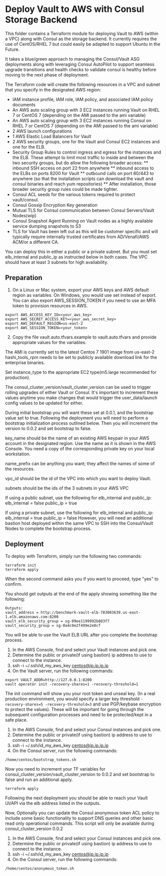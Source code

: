 # Deploy Vault to AWS with Consul Storage Backend

This folder contains a Terraform module for deploying Vault to AWS (within a VPC) along with Consul as the storage backend. It currently requires the use of CentOS/RHEL 7 but could easily be adapted to support Ubuntu in the Future.

It takes a blue/green approach to managing the Consul/Vault ASG deployments along with leveraging Consul AutoPilot to support seamless upgrade transitions and health checks to validate consul is healthy before moving to the next phase of deployment.

The Terraform code will create the following resources in a VPC and subnet that you specify in the designated AWS region:
* IAM instance profile, IAM role, IAM policy, and associated IAM policy documents
* An AWS auto scaling group with 3 EC2 instances running Vault on RHEL 7 or CentOS 7 (depending on the AMI passed to the ami variable)
* An AWS auto scaling group with 3 EC2 instances running Consul on RHEL 7 or CentOS 7 (depending on the AMI passed to the ami variable)
* 2 AWS launch configurations
* 1 AWS Elastic Load Balancers for Vault
* 2 AWS security groups, one for the Vault and Consul EC2 instances and one for the ELB.
* Security Group Rules to control ingress and egress for the instances and the ELB. These attempt to limit most traffic to inside and between the two security groups, but do allow the following broader access:
** inbound SSH access on port 22 from anywhere
** inbound access to the ELBs on ports 8200 for Vault
** outbound calls on port 80/443 to anywhere (so that the installation scripts can download the vault and consul binaries and reach yum repositories)
** After installation, those broader security group rules could be made tighter.
* Consul ACL seeds for the various tokens required to protect vault/consul.
* Consul Gossip Encryption Key generation
* Mutual TLS for Consul communication between Consul Servers/Vault Nodes(wip)
* Consul Snapshot Agent Running on Vault nodes as a highly available service dumping snapshots to S3
* TLS for Vault has been left out as this will be customer specific and will typically require internally trusted certificates from AD/Venafi/AWS ACM/or a different CA.

You can deploy this in either a public or a private subnet.  But you must set elb_internal and public_ip as instructed below in both cases. The VPC should have at least 3 subnets for high availability.

## Preparation
1. On a Linux or Mac system, export your AWS keys and AWS default region as variables. On Windows, you would use set instead of export. You can also export AWS_SESSION_TOKEN if you need to use an MFA token to provision resources in AWS.

```
export AWS_ACCESS_KEY_ID=<your_aws_key>
export AWS_SECRET_ACCESS_KEY=<your_aws_secret_key>
export AWS_DEFAULT_REGION=us-east-2
export AWS_SESSION_TOKEN=<your_token>
```
2. Copy the file vault.auto.tfvars.example to vault.auto.tfvars and provide appropriate values for the variables.

The AMI is currently set to the latest Centos 7 1901 image from us-east-2
hashi_tools_rpm needs to be set to publicly available download link for the enterprise binaries.

Set instance_type to the appropriate EC2 type(m5.large recommended for production).

The consul_cluster_version/vault_cluster_version can be used to trigger rolling upgrades of either Vault or Consul.  It's important to increment these values anytime you make changes that would trigger the user_data/launch config values to be updated for either.

During initial bootstrap you will want these set at 0.0.1, and the bootstrap value set to true.  Following the deployment you will need to perform a bootstrap initialization process outlined below.  Then you will increment the version to 0.0.2 and set bootstrap to false.

key_name should be the name of an existing AWS keypair in your AWS account in the designated region. Use the name as it is shown in the AWS Console.  You need a copy of the corresponding private key on your local workstation.

name_prefix can be anything you want; they affect the names of some of the resources.

vpc_id should be the id of the VPC into which you want to deploy Vault.

subnets should be the ids of the 3 subnets in your AWS VPC

If using a public subnet, use the following for elb_internal and public_ip:
elb_internal = false
public_ip = true

If using a private subnet, use the following for elb_internal and public_ip:
elb_internal = true
public_ip = false
However, you will need an additional bastion host deployed within the same VPC to SSH into the Consul/Vault Nodes to complete the bootstrap process.

## Deployment
To deploy with Terraform, simply run the following two commands:

```
terraform init
terraform apply
```
When the second command asks you if you want to proceed, type "yes" to confirm.

You should get outputs at the end of the apply showing something like the following:
```
Outputs:
vault_address = http://benchmark-vault-elb-783003639.us-east-1.elb.amazonaws.com:8200
vault_elb_security_group = sg-09ee1199992b803f7
vault_security_group = sg-0a4c0e2f499e2e0cf
```

You will be able to use the Vault ELB URL after you complete the bootstrap process.

1. In the AWS Console, find and select your Vault instances and pick one.
2. Determine the public or private(if using bastion) ip address to use to connect to the instance.
3. ssh -i ~/.ssh/id_my_aws_key centos@ip.ip.ip.ip
4. On the Vault server, run the following commands:

```
export VAULT_ADDR=http://127.0.0.1:8200
vault operator init -recovery-shares=1 -recovery-threshold=1
```
The init command will show you your root token and unseal key. (In a real production environment, you would specify a larger key threshold `-recovery-shares=5 -recovery-threshold=3` and use PGP/keybase encryption to protect the values). These will be important for going through the subsequent configuration processes and need to be protected/kept in a safe place.

1. In the AWS Console, find and select your Consul instances and pick one.
2. Determine the public or private(if using bastion) ip address to use to connect to the instance.
3. ssh -i ~/.ssh/id_my_aws_key centos@ip.ip.ip.ip
4. On the Consul server, run the following commands:

```
/home/centos/bootstrap_tokens.sh
```

Now you need to increment your TF variables for consul_cluster_version/vault_cluster_version to 0.0.2 and set bootstrap to false and run an additional apply.
```
terraform apply
```
Following the next deployment you should be able to reach your Vault UI/API via the elb address listed in the outputs.

Now, Optionally you can update the Consul anonymous token ACL policy to include some basic functionality to support DNS queries and other basic read only operational commands.
This script will only be available during consul_cluster_version 0.0.2

1. In the AWS Console, find and select your Consul instances and pick one.
2. Determine the public or private(if using bastion) ip address to use to connect to the instance.
3. ssh -i ~/.ssh/id_my_aws_key centos@ip.ip.ip.ip
4. On the Consul server, run the following commands:

```
/home/centos/anonymous_token.sh
```